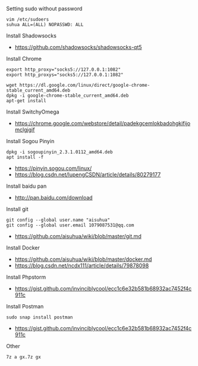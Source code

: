 Setting sudo without password

```
vim /etc/sudoers
suhua ALL=(ALL) NOPASSWD: ALL
```

Install Shadowsocks

- https://github.com/shadowsocks/shadowsocks-qt5

Install Chrome

```
export http_proxy="socks5://127.0.0.1:1082"
export http_proxys="socks5://127.0.0.1:1082"

wget https://dl.google.com/linux/direct/google-chrome-stable_current_amd64.deb
dpkg -i google-chrome-stable_current_amd64.deb
apt-get install
```

Install SwitchyOmega

- https://chrome.google.com/webstore/detail/padekgcemlokbadohgkifijomclgjgif

Install Sogou Pinyin

```
dpkg -i sogoupinyin_2.3.1.0112_amd64.deb
apt install -f
```

- https://pinyin.sogou.com/linux/
- https://blog.csdn.net/lupengCSDN/article/details/80279177

Install baidu pan

- http://pan.baidu.com/download

Install git

```
git config --global user.name "aisuhua"
git config --global user.email 1079087531@qq.com
```

- https://github.com/aisuhua/wiki/blob/master/git.md

Install Docker

- https://github.com/aisuhua/wiki/blob/master/docker.md
- https://blog.csdn.net/ncdx111/article/details/79878098

Install Phpstorm

- https://gist.github.com/invinciblycool/ecc1c6e32b581b68932ac7452f4c911c

Install Postman

```
sudo snap install postman
```

- https://gist.github.com/invinciblycool/ecc1c6e32b581b68932ac7452f4c911c

Other

```
7z a gx.7z gx
```


